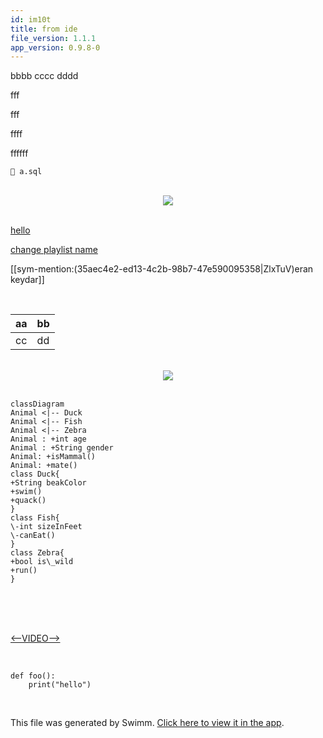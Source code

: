```yaml
---
id: im10t
title: from ide
file_version: 1.1.1
app_version: 0.9.8-0
---
```


bbbb cccc dddd

fff

fff

ffff

ffffff

`📄 a.sql`

<br/>

<div align="center"><img src="https://firebasestorage.googleapis.com/v0/b/swimm-dev.appspot.com/o/repositories%2FZ2l0aHViJTNBJTNBdDElM0ElM0FlcmFuLXN3aW1t%2Fc3cb92c4-73f4-430b-bc6e-9d102e4c81d5.jpeg?alt=media&token=54104f55-9cc7-4762-8ed1-573648d8a343" style="width:'50%'"/></div>

<br/>

[hello](hello.0xdlb.sw.md)

[change playlist name](change-playlist-name.qllgu.pl.sw.md)

[[sym-mention:(35aec4e2-ed13-4c2b-98b7-47e590095358|ZlxTuV)eran keydar]]

<br/>

|aa|bb|
|---|---|
|cc|dd|

<br/>

<div align="center"><img src="https://media2.giphy.com/media/pynZagVcYxVUk/giphy.gif?cid=d56c4a8b8duhaful447rd5x3ai5tuw2ql2dn0rrhqobcoqfs&rid=giphy.gif&ct=g" style="width:'100%'"/></div>

<br/>

<!--MERMAID {width:100}-->
```mermaid
classDiagram
Animal <|-- Duck
Animal <|-- Fish
Animal <|-- Zebra
Animal : +int age
Animal : +String gender
Animal: +isMammal()
Animal: +mate()
class Duck{
+String beakColor
+swim()
+quack()
}
class Fish{
\-int sizeInFeet
\-canEat()
}
class Zebra{
+bool is\_wild
+run()
}
```
<!--MCONTENT {content: "classDiagram<br/>\nAnimal <|-- Duck<br/>\nAnimal <|-- Fish<br/>\nAnimal <|-- Zebra<br/>\nAnimal : +int age<br/>\nAnimal : +String gender<br/>\nAnimal: +isMammal()<br/>\nAnimal: +mate()<br/>\nclass Duck{<br/>\n+String beakColor<br/>\n+swim()<br/>\n+quack()<br/>\n}<br/>\nclass Fish{<br/>\n\\-int sizeInFeet<br/>\n\\-canEat()<br/>\n}<br/>\nclass Zebra{<br/>\n+bool is\\_wild<br/>\n+run()<br/>\n}<br/>"} --->

<br/>

<br/>

<br/>

[<--VIDEO-->](https://www.youtube.com/watch?v=VqCgcpAypFQ)

<br/>

```
def foo():
    print("hello")
```

<br/>

This file was generated by Swimm. [Click here to view it in the app](//repos/Z2l0aHViJTNBJTNBdDElM0ElM0FlcmFuLXN3aW1t/docs/im10t).
